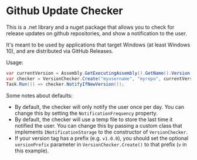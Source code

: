 # Github Update Checker

This is a .net library and a nuget package that allows you to check for release updates on github repositories, and show a notification to the user.

It's meant to be used by applications that target Windows (at least Windows 10), and are distributed via GitHub Releases.

Usage:

```csharp
var currentVersion = Assembly.GetExecutingAssembly().GetName().Version;
var checker = VersionChecker.Create("myusername", "myrepo", currentVersion, "My App Name");
Task.Run(() => checker.NotifyIfNewVersion());
```

Some notes about defaults:
- By default, the checker will only notify the user once per day. You can change this by setting the `NotificationFrequency` property.	
- By default, the checker will use a temp file to store the last time it notified the user. You can change this by passing a custom class that implements `INotificationStorage` to the constructor of `VersionChecker`.- If your version tag has a prefix (e.g. `v1.0.0`), you should set the optional `versionPrefix` parameter in `VersionChecker.Create()` to that prefix (`v` in this example).
